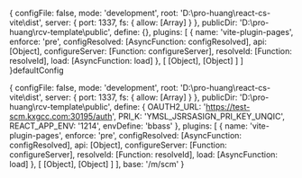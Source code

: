{
  configFile: false,
  mode: 'development',
  root: 'D:\\pro-huang\\react-cs-vite\\dist',
  server: { port: 1337, fs: { allow: [Array] } },
  publicDir: 'D:\\pro-huang\\rcv-template\\public',
  define: {},
  plugins: [
    {
      name: 'vite-plugin-pages',
      enforce: 'pre',
      configResolved: [AsyncFunction: configResolved],
      api: [Object],
      configureServer: [Function: configureServer],
      resolveId: [Function: resolveId],
      load: [AsyncFunction: load]
    },
    [ [Object], [Object] ]
  ]
}defaultConfig

{
  configFile: false,
  mode: 'development',
  root: 'D:\\pro-huang\\react-cs-vite\\dist',
  server: { port: 1337, fs: { allow: [Array] } },
  publicDir: 'D:\\pro-huang\\rcv-template\\public',
  define: {
    OAUTH2_URL: 'https://test-scm.kxgcc.com:30195/auth',
    PRI_K: 'YMSL_JSRSASIGN_PRI_KEY_UNQIC',
    REACT_APP_ENV: '1214',
    envDefine: 'bbass'
  },
  plugins: [
    {
      name: 'vite-plugin-pages',
      enforce: 'pre',
      configResolved: [AsyncFunction: configResolved],
      api: [Object],
      configureServer: [Function: configureServer],
      resolveId: [Function: resolveId],
      load: [AsyncFunction: load]
    },
    [ [Object], [Object] ]
  ],
  base: '/m/scm'
} 